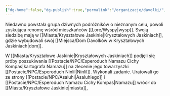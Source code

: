 ```yaml
---
{"dg-home":false,"dg-publish":true,"permalink":"/organizacje/davolki/","dgPassFrontmatter":true}
---
```


Niedawno powstała grupa dziwnych podróżników o nieznanym celu, powoli zyskująca renomę wśród mieszkańców [[Lore/Wyspy\|wysp]]. Swoją siedzibę mają w [[Miasta/Kryształowe Jaskinie\|Kryształowych Jaskiniach]], gdzie wybudowali swój [[Miejsca/Dom Davolków w Kryształowych Jaskiniach\|dom]].

W [[Miasta/Kryształowe Jaskinie\|Kryształowych Jaskiniach]] podjęli się próby poszukiwania [[Postacie/NPC/Esperoduch Namazu Cichy Kompas\|kartografa Namazu]] na zlecenie jego towarzyszki [[Postacie/NPC/Esperoduch Ninlil\|Ninlil]]. Wykonali zadanie. Uratowali go ze strony [[Postacie/NPC/Asaluhi\|Asaluhiego]] i [[Postacie/NPC/Esperoduch Namazu Cichy Kompas\|Namazu]] wrócił do [[Miasta/Kryształowe Jaskinie\|miasta]],